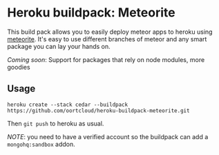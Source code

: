 # Heroku buildpack: Meteorite

This build pack allows you to easily deploy meteor apps to heroku using [meteorite](http://github.com/oortcloud/meteorite). It's easy to use different branches of meteor and any smart package you can lay your hands on.

_Coming soon_: Support for packages that rely on node modules, more goodies

## Usage

```
heroku create --stack cedar --buildpack https://github.com/oortcloud/heroku-buildpack-meteorite.git
```

Then `git push` to heroku as usual. 

_NOTE_: you need to have a verified account so the buildpack can add a `mongohq:sandbox` addon.
